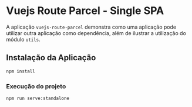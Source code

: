 # Vuejs Route Parcel - Single SPA
A aplicação `vuejs-route-parcel` demonstra como uma aplicação pode utilizar outra aplicação como dependência, além de ilustrar a utilização do módulo `utils`.

## Instalação da Aplicação
```bash
npm install
```

### Execução do projeto
```bash
npm run serve:standalone
```